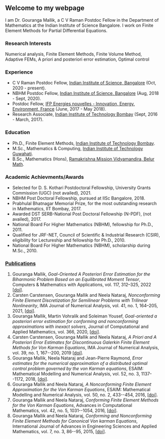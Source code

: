 ## Welcome to my webpage                        

I am Dr. Gouranga Mallik, a C V Raman Postdoc Fellow in the Department of Mathematics at the Indian Institute of Science Bangalore. I work on Finite Element Methods for Partial Differential Equations.

### Research Interests

Numerical analysis, Finite Element Methods, Finite Volume Method, Adaptive FEMs, A priori and posteriori error estimation,  Optimal control

### Experience

- C V Raman Postdoc Fellow, [Indian Institute of Science, Bangalore](http://www.math.iisc.ac.in/) (Oct, 2020 - present).
- NBHM Postdoc Fellow, [Indian Institute of Science, Bangalore](http://www.math.iisc.ac.in/) (Aug, 2018 - Sept, 2020).
- Postdoc Fellow, [IFP Energies nouvelles - Innovation, Energy, Environment, France](https://www.ifpenergiesnouvelles.com/) (June, 2017 - May 2018).
- Research Associate, [Indian Institute of Technology Bombay](http://www.math.iitb.ac.in/) (Sept, 2016 - March, 2017).

### Education

- Ph.D., Finite Element Methods, [Indian Institute of Technology Bombay](http://www.math.iitb.ac.in/).
- M.Sc., Mathematics & Computing, [Indian Institute of Technology Guwahati](https://www.iitg.ac.in/maths/).
- B.Sc., Mathematics (Hons), [Ramakrishna Mission Vidyamandira, Belur Math](http://vidyamandira.ac.in/).

### Academic Achievments/Awards

- Selected for D. S. Kothari Postdoctoral Fellowship, University Grants Commission (UGC) (not availed), 2021.
- NBHM Post Doctoral Fellowship, pursued at IISc Bangalore, 2018.
- Prabhulal Bhatnagar Memorial Prize, for the most outstanding research in Mathematics, IIT Bombay, 2017.
- Awarded DST SERB-National Post Doctoral Fellowship (N-PDF), (not availed), 2017.
- National Board For Higher Mathematics (NBHM), fellowship for Ph.D., 2011.
- Qualified for JRF-NET, Council of Scientific & Industrial Research (CSIR), eligibility for Lectureship and fellowship for Ph.D., 2010.
- National Board For Higher Mathematics (NBHM), scholarship during M.Sc., 2010.

### [Publications](https://www.researchgate.net/profile/Gouranga-Mallik)

1. Gouranga Mallik, *Goal-Oriented A Posteriori Error Estimation for the Biharmonic
   Problem Based on an Equilibrated Moment Tensor*, Computers & Mathematics with
   Applications, vol. 117, 312–325, 2022 [[doi](https://doi.org/10.1016/j.camwa.2022.04.021)].
2. Carsten Carstensen, Gouranga Mallik and Neela Nataraj, *Nonconforming Finite
   Element Discretization for Semilinear Problems with Trilinear Nonlinearity*, IMA
   Journal of Numerical Analysis, vol. 41, no. 1, 164–205, 2021, [[doi](https://doi.org/10.1093/imanum/drz071)].   
3. Gouranga Mallik, Martin Vohralík and Soleiman Yousef, *Goal-oriented a posteriori
   error estimation for conforming and nonconforming approximations with inexact
   solvers*, Journal of Computational and Applied Mathematics, vol. 366, 2020, [[doi](https://doi.org/10.1016/j.cam.2019.112367)].   
4. Carsten Carstensen, Gouranga Mallik and Neela Nataraj, *A Priori and A Posteriori Error Estimates for Discontinuous Galerkin Finite Element Methods for    Von Karman Equations*,  IMA Journal of Numerical Analysis, vol. 39, no. 1, 167--200, 2019 [[doi](https://doi.org/10.1093/imanum/dry003)]. 
5. Gouranga Mallik, Neela Nataraj and Jean-Pierre Raymond, *Error estimates for the numerical approximation of a  distributed optimal control problem          governed by the von Karman equations*, ESAIM: Mathematical Modelling and Numerical Analysis, vol. 52, no. 3, 1137--1172, 2018, 
   [[doi](https://doi.org/10.1051/m2an/2018023)].
6. Gouranga Mallik and Neela Nataraj, *A Nonconforming Finite Element Approximation for the Von Karman Equations*, ESAIM: Mathematical Modelling and          Numerical Analysis, vol. 50, no. 2, 433--454, 2016, [[doi](https://doi.org/10.1051/m2an/2015052)].
7. Gouranga Mallik and Neela Nataraj, *Conforming Finite Element Methods for the Von Karman Equations*, Advances in Computational Mathematics, vol. 42, no.    5, 1031--1054, 2016, [[doi](https://doi.org/10.1007/s10444-016-9452-5)].
8. Gouranga Mallik and Neela Nataraj, *Conforming and Nonconforming Finite Element Methods for Canonical Von karman Equations*, International Journal of      Advances in Engineering Sciences and Applied Mathematics, vol. 7, no. 3, 86--95, 2015, 
   [[doi](https://doi.org/10.1007/s12572-015-0137-y)].
   
   

